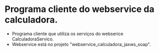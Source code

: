 # Programa cliente do webservice da calculadora.

- Programa cliente que utiliza os serviços do webserice CalculadoraServico.
- Webservice está no projeto "webservice_calculadora_jaxws_soap".